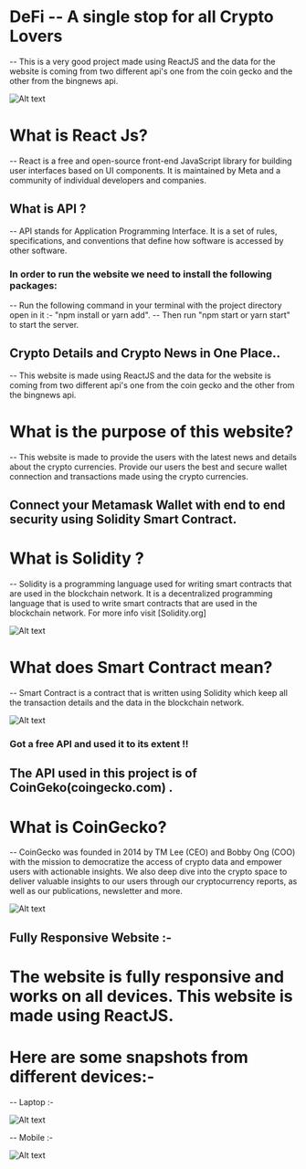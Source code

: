 # DeFi -- A single stop for all Crypto Lovers

-- This is a very good project made using ReactJS and the data for the website is coming from two different api's one from the coin gecko and the other from the bingnews api.

![Alt text](./src/assets/Homepage.png?raw=true "DeFi--Crypto")

# What is React Js?

-- React is a free and open-source front-end JavaScript library for building user interfaces based on UI components. It is maintained by Meta and a community of individual developers and companies.

## What is API ?

-- API stands for Application Programming Interface. It is a set of rules, specifications, and conventions that define how software is accessed by other software.

### In order to run the website we need to install the following packages:

-- Run the following command in your terminal with the project directory open in it :- "npm install or yarn add".
-- Then run "npm start or yarn start" to start the server.

## Crypto Details and Crypto News in One Place..

-- This website is made using ReactJS and the data for the website is coming from two different api's one from the coin gecko and the other from the bingnews api.

# What is the purpose of this website?

-- This website is made to provide the users with the latest news and details about the crypto currencies. Provide our users the best and secure wallet connection and transactions made using the crypto currencies.

## Connect your Metamask Wallet with end to end security using Solidity Smart Contract.

# What is Solidity ?

-- Solidity is a programming language used for writing smart contracts that are used in the blockchain network. It is a decentralized programming language that is used to write smart contracts that are used in the blockchain network. For more info visit [Solidity.org]

![Alt text](./src/assets/Solidity_def.png?raw=true "DeFi--Crypto")

# What does Smart Contract mean?

-- Smart Contract is a contract that is written using Solidity which keep all the transaction details and the data in the blockchain network.

![Alt text](./src/assets/SmartContracts_def.png?raw=true "DeFi--Crypto")

### Got a free API and used it to its extent !!

## The API used in this project is of CoinGeko(coingecko.com) .

# What is CoinGecko?

-- CoinGecko was founded in 2014 by TM Lee (CEO) and Bobby Ong (COO) with the mission to democratize the access of crypto data and empower users with actionable insights. We also deep dive into the crypto space to deliver valuable insights to our users through our cryptocurrency reports, as well as our publications, newsletter and more.

![Alt text](./src/assets/Coingeko_def.png?raw=true "DeFi--Crypto")

## Fully Responsive Website :-

# The website is fully responsive and works on all devices. This website is made using ReactJS.

# Here are some snapshots from different devices:- 

-- Laptop :-
    
![Alt text](./src/assets/Homepage.png?raw=true "DeFi--Crypto")

-- Mobile :-

![Alt text](./src/assets/Homepage_mobile.png?raw=true "DeFi--Crypto")




